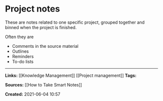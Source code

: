 # Project notes
These are notes related to one specific project, grouped together and binned when the project is finished.

Often they are
- Comments in the source material
- Outlines
- Reminders
- To-do lists

---
**Links:** [[Knowledge Management]] [[Project management]]
**Tags:** 

**Sources:** [[How to Take Smart Notes]]

**Created:** 2021-06-04  10:57